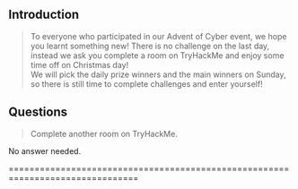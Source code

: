## Introduction

> To everyone who participated in our Advent of Cyber event, we hope you learnt something new! There is no challenge on the last day, instead we ask you complete a room on TryHackMe and enjoy some time off on Christmas day!  
> We will pick the daily prize winners and the main winners on Sunday, so there is still time to complete challenges and enter yourself!


## Questions

> Complete another room on TryHackMe.

No answer needed.

===============================================================================

